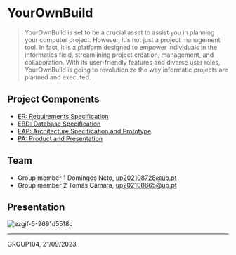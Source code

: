 # YourOwnBuild

> YourOwnBuild is set to be a crucial asset to assist you in planning your computer project. However, it's not just a project management tool. In fact, it is a platform designed to empower individuals in the informatics field, streamlining project creation, management, and collaboration. With its user-friendly features and diverse user roles, YourOwnBuild is going to revolutionize the way informatic projects are planned and executed.

## Project Components

* [ER: Requirements Specification](https://github.com/domingosneto03/YourOwnBuild/wiki/ER-%E2%80%90-Requirements-Specification)
* [EBD: Database Specification](https://github.com/domingosneto03/YourOwnBuild/wiki/EBD-%E2%80%90-Database-Specification)
* [EAP: Architecture Specification and Prototype](https://github.com/domingosneto03/YourOwnBuild/wiki/EAP-%E2%80%90-Architecture-Specification-and-Prototype)
* [PA: Product and Presentation](https://github.com/domingosneto03/YourOwnBuild/wiki/PA-%E2%80%90-PA:-Product-and-Presentation)

## Team

* Group member 1 Domingos Neto, up202108728@up.pt
* Group member 2 Tomás Câmara, up202108665@up.pt

##  Presentation

![ezgif-5-9691d5518c](https://github.com/domingosneto03/YourOwnBuild/assets/94236502/c6ecd8b4-a8dd-4586-85cb-2236e3eb4b98)
***
GROUP104, 21/09/2023

